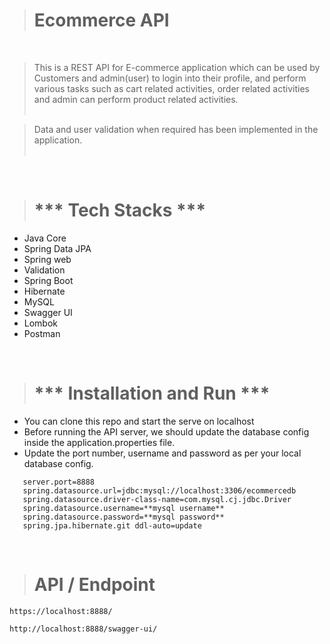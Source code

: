 > # Ecommerce API


<br>

> This is a REST API for E-commerce application which can be used by Customers and admin(user) to login into their profile, and perform various tasks such as cart related activities, order related activities and admin can perform product related activities.<br><br>

> Data and user validation when required has been implemented in the application.<br><br>


<br>


> # *** Tech Stacks ***

-   Java Core
-   Spring Data JPA
-   Spring web
-   Validation
-   Spring Boot
-   Hibernate
-   MySQL
-   Swagger UI
-   Lombok
-   Postman

<br>


> # *** Installation and Run ***
-  You can clone this repo and start the serve on localhost
-   Before running the API server, we should update the database config inside the application.properties file.
-   Update the port number, username and password as per your local database config.
```
   server.port=8888
   spring.datasource.url=jdbc:mysql://localhost:3306/ecommercedb
   spring.datasource.driver-class-name=com.mysql.cj.jdbc.Driver
   spring.datasource.username=**mysql username**
   spring.datasource.password=**mysql password**
   spring.jpa.hibernate.git ddl-auto=update
```

<br>

> # API / Endpoint

`https://localhost:8888/`

`http://localhost:8888/swagger-ui/`

<br>
